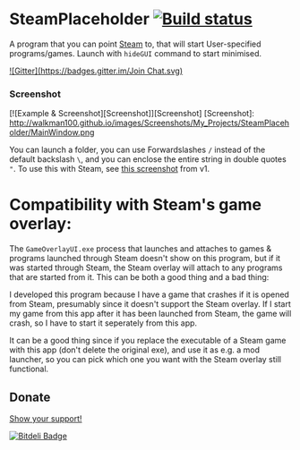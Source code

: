 # SteamPlaceholder [![Build status](https://ci.appveyor.com/api/projects/status/y315rvdlio5tp8yi)](https://ci.appveyor.com/project/Walkman100/steamplaceholder)
A program that you can point [Steam](http://store.steampowered.com/) to, that will start User-specified programs/games. Launch with `hideGUI` command to start minimised.

[![Gitter](https://badges.gitter.im/Join Chat.svg)](https://gitter.im/Walkman100/Walkman?utm_source=badge&utm_medium=badge&utm_campaign=pr-badge&utm_content=badge)

### Screenshot
[![Example & Screenshot][Screenshot]][Screenshot]
  [Screenshot]: http://walkman100.github.io/images/Screenshots/My_Projects/SteamPlaceholder/MainWindow.png

You can launch a folder, you can use Forwardslashes `/` instead of the default backslash `\`, and you can enclose the entire string in double quotes `"`. To use this with Steam, see [this screenshot](http://walkman100.github.io/images/Screenshots/My_Projects/SteamPlaceholder/ScreenshotExample.png) from v1.

# Compatibility with Steam's game overlay:
The `GameOverlayUI.exe` process that launches and attaches to games & programs launched through Steam doesn't show on this program, but if it was started through Steam, the Steam overlay will attach to any programs that are started from it. This can be both a good thing and a bad thing:

I developed this program because I have a game that crashes if it is opened from Steam, presumably since it doesn't support the Steam overlay. If I start my game from this app after it has been launched from Steam, the game will crash, so I have to start it seperately from this app.

It can be a good thing since if you replace the executable of a Steam game with this app (don't delete the original exe), and use it as e.g. a mod launcher, so you can pick which one you want with the Steam overlay still functional.

## Donate
[Show your support!](http://walkman100.github.io/Walkman/HTML/Donate.html)


[![Bitdeli Badge](https://d2weczhvl823v0.cloudfront.net/Walkman100/steamplaceholder/trend.png)](https://bitdeli.com/free "Bitdeli Badge")

